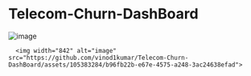 # Telecom-Churn-DashBoard
![image](https://github.com/vinod1kumar/Telecom-Churn-DashBoard/assets/105383284/d3b24a2d-22ad-4d6c-9030-4a31f03e1cb0)

      <img width="842" alt="image" src="https://github.com/vinod1kumar/Telecom-Churn-DashBoard/assets/105383284/b96fb22b-e67e-4575-a248-3ac24638efad">


